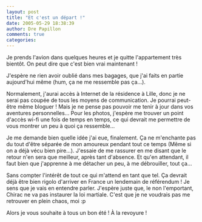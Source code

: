 ```yaml
---
layout: post
title: "Et c'est un départ !"
date: 2005-05-29 18:38:39
author: Dre Papillon
comments: true
categories: 
---
```



Je prends l'avion dans quelques heures et je quitte l'appartement très bientôt.  On peut dire que c'est bien vrai maintenant !

J'espère ne rien avoir oublié dans mes bagages, que j'ai faits en partie aujourd'hui même (hum, ça ne me ressemble pas ça...).

Normalement, j'aurai accès à Internet de la résidence à Lille, donc je ne serai pas coupée de tous les moyens de communication.  Je pourrai peut-être même bloguer !  Mais je ne pense pas pouvoir me tenir à jour dans vos aventures personnelles...  Pour les photos, j'espère me trouver un point d'accès wi-fi une fois de temps en temps, ce qui devrait me permettre de vous montrer un peu à quoi ça ressemble...

Je me demande bien quelle idée j'ai eue, finalement.  Ça ne m'enchante pas du tout d'être séparée de mon amoureux pendant tout ce temps (Même si on a déjà vécu bien pire...).  J'essaie de me rassurer en me disant que le retour n'en sera que meilleur, après tant d'absence.  Et qu'en attendant, il faut bien que j'apprenne à me détacher un peu, à me débrouiller, tout ça...

Sans compter l'intérêt de tout ce qui m'attend en tant que tel.  Ça devrait déjà être bien rigolo d'arriver en France un lendemain de référendum !  Je sens que je vais en entendre parler.  J'espère juste que, le non l'emportant, Chirac ne va pas instaurer la loi martiale.  C'est que je ne voudrais pas me retrouver en plein chaos, moi :p

Alors je vous souhaite à tous un bon été !  À la revoyure !